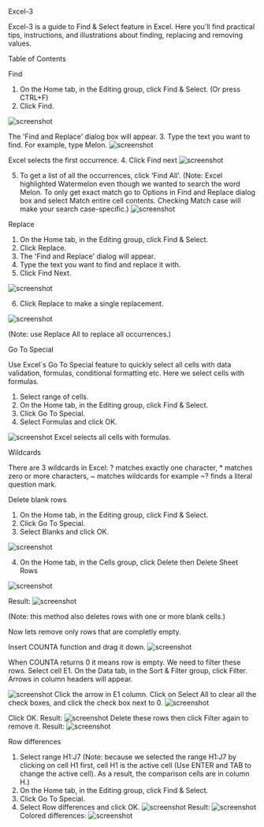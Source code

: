 Excel-3

Excel-3 is a guide to Find & Select feature in Excel. Here you'll find practical tips, instructions, and illustrations about finding, replacing and removing values.

Table of Contents

Find

1. On the Home tab, in the Editing group, click Find & Select. (Or press CTRL+F)
2. Click Find.
   
![screenshot](Screenshots/Find.png)

The 'Find and Replace' dialog box will appear.
3. Type the text you want to find. For example, type Melon.
![screenshot](Screenshots/Find1.png)

Excel selects the first occurrence.
4. Click Find next
![screenshot](Screenshots/Find2.png)

5. To get a list of all the occurrences, click 'Find All'.
(Note: Excel highlighted Watermelon even though we wanted to search the word Melon. To only get exact match go to Options in Find and Replace dialog box and select Match entire cell contents. Checking Match case will make your search case-specific.)
![screenshot](Screenshots/Options.png)

Replace

1. On the Home tab, in the Editing group, click Find & Select.
2. Click Replace.
3. The 'Find and Replace' dialog will appear.
4. Type the text you want to find and replace it with.
5. Click Find Next.

![screenshot](Screenshots/Replace.png)

6. Click Replace to make a single replacement.

![screenshot](Screenshots/Replace1.png)

(Note: use Replace All to replace all occurrences.)

Go To Special

Use Excel`s Go To Special feature to quickly select all cells with data validation, formulas, conditional formatting etc.
Here we select cells with formulas.

1. Select range of cells.
2. On the Home tab, in the Editing group, click Find & Select.
3. Click Go To Special.
4. Select Formulas and click OK.

![screenshot](Screenshots/Special.png)
Excel selects all cells with formulas.

Wildcards

There are 3 wildcards in Excel: ? matches exactly one character, * matches zero or more characters, ~ matches wildcards for example ~? finds a literal question mark.

Delete blank rows

1. On the Home tab, in the Editing group, click Find & Select.
2. Click Go To Special.
3. Select Blanks and click OK.

![screenshot](Screenshots/Special1.png)

4. On the Home tab, in the Cells group, click Delete then Delete Sheet Rows 

![screenshot](Screenshots/Delete.png)

Result:
![screenshot](Screenshots/Result.png)

(Note: this method also deletes rows with one or more blank cells.)

Now lets remove only rows that are completly empty.

Insert COUNTA function and drag it down.
![screenshot](Screenshots/Counta.png)

When COUNTA returns 0 it means row is empty. We need to filter these rows.
Select cell E1.
On the Data tab, in the Sort & Filter group, click Filter. Arrows in column headers will appear.

![screenshot](Screenshots/Filter.png)
Click the arrow in E1 column.
Click on Select All to clear all the check boxes, and click the check box next to 0.
![screenshot](Screenshots/Filter1.png)

Click OK.
Result: 
![screenshot](Screenshots/Result1.png)
Delete these rows then click Filter again to remove it.
Result:
![screenshot](Screenshots/Result2.png)

Row differences

1. Select range H1:J7
(Note: because we selected the range H1:J7 by clicking on cell H1 first, cell H1 is the active cell (Use ENTER and TAB to change the active cell). As a result, the comparison cells are in column H.)
2. On the Home tab, in the Editing group, click Find & Select.
3. Click Go To Special.
4. Select Row differences and click OK.
![screenshot](Screenshots/Special2.png)
Result:
![screenshot](Screenshots/Result3.png)
Colored differences:
![screenshot](Screenshots/Result4.png)
   
